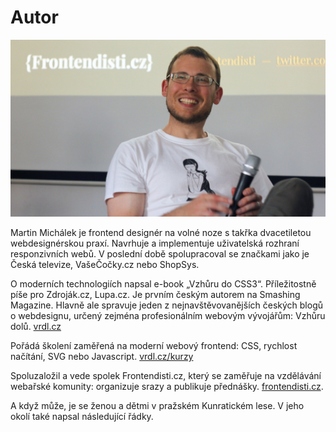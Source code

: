 # Autor

![Martin Michálek](dist/images/original/autor.jpg)

Martin Michálek je frontend designér na volné noze s takřka dvacetiletou webdesignérskou praxí. Navrhuje a implementuje uživatelská rozhraní responzivních webů. V poslední době spolupracoval se značkami jako je Česká televize, VašeČočky.cz nebo ShopSys. 

O moderních technologiích napsal e-book „Vzhůru do CSS3“. Příležitostně píše pro Zdroják.cz, Lupa.cz. Je prvním českým autorem na Smashing Magazine. Hlavně ale spravuje jeden z nejnavštěvovanějších českých blogů o webdesignu, určený zejména profesionálním webovým vývojářům: Vzhůru dolů. [vrdl.cz](http://www.vzhurudolu.cz)

Pořádá školení zaměřená na moderní webový frontend: CSS, rychlost načítání, SVG nebo Javascript. [vrdl.cz/kurzy](http://www.vzhurudolu.cz/kurzy) 

Spoluzaložil a vede spolek Frontendisti.cz, který se zaměřuje na vzdělávání webařské komunity: organizuje srazy a publikuje přednášky. [frontendisti.cz](http://frontendisti.cz/).

A když může, je se ženou a dětmi v pražském Kunratickém lese. V jeho okolí také napsal následující řádky.
